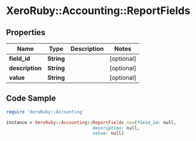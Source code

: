 # XeroRuby::Accounting::ReportFields

## Properties

Name | Type | Description | Notes
------------ | ------------- | ------------- | -------------
**field_id** | **String** |  | [optional] 
**description** | **String** |  | [optional] 
**value** | **String** |  | [optional] 

## Code Sample

```ruby
require 'XeroRuby::Accounting'

instance = XeroRuby::Accounting::ReportFields.new(field_id: null,
                                 description: null,
                                 value: null)
```


